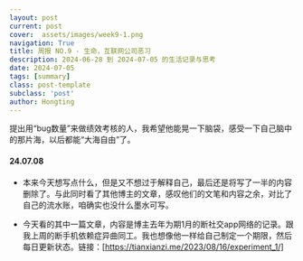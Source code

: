 ```yaml
---
layout: post
current: post
cover:  assets/images/week9-1.png
navigation: True
title: 周报 NO.9 - 生命，互联网公司恶习
description: 2024-06-28 到 2024-07-05 的生活记录与思考
date: 2024-07-05
tags: [summary]
class: post-template
subclass: 'post'
author: Hongting
---
```


提出用“bug数量”来做绩效考核的人，我希望他能晃一下脑袋，感受一下自己脑中的那片海，以后都能“大海自由”了。


#### 24.07.08

- 本来今天想写点什么，但是又不想过于解释自己，最后还是将写了一半的内容删除了。与此同时看了其他博主的文章，感叹他们的文笔和内容之余，对比了自己的流水账，咱确实也没什么墨水可写。

- 今天看的其中一篇文章，内容是博主去年为期1月的断社交app网络的记录。跟我上周的断手机依赖症异曲同工。我也想像他一样给自己制定一个期限，然后每日更新状态。链接：[https://tianxianzi.me/2023/08/16/experiment_1/]